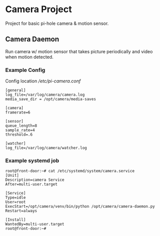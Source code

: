 # Camera Project

Project for basic pi-hole camera & motion sensor.

## Camera Daemon

Run camera w/ motion sensor that takes picture periodically and video when motion detected.

### Example Config

Config location */etc/pi-camera.conf*

```
[general]
log_file=/var/log/camera/camera.log
media_save_dir = /opt/camera/media-saves

[camera]
framerate=6

[sensor]
queue_length=8
sample_rate=4
threshold=.6

[watcher]
log_file=/var/log/camera/watcher.log
```

### Example systemd job

```
root@front-door:~# cat /etc/systemd/system/camera.service
[Unit]
Description=camera Service
After=multi-user.target

[Service]
Type=idle
User=root
ExecStart=/opt/camera/venv/bin/python /opt/camera/camera-daemon.py
Restart=always

[Install]
WantedBy=multi-user.target
root@front-door:~#
```
